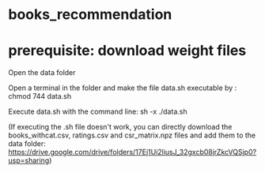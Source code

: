 # books_recommendation


# prerequisite: download weight files

Open the data folder

Open a terminal in the folder and make the file data.sh executable by : chmod 744 data.sh

Execute data.sh with the command line: sh -x ./data.sh

(If executing the .sh file doesn't work, you can directly download the books_withcat.csv, ratings.csv and csr_matrix.npz files and add them to the data folder: https://drive.google.com/drive/folders/17Ej1Ui2liusJ_32gxcb08jrZkcVQSjp0?usp=sharing)

